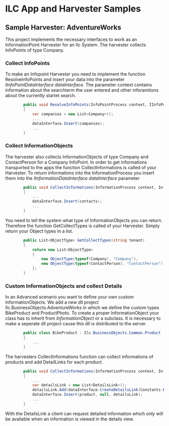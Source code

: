 # ILC App and Harvester Samples

## Sample Harvester: AdventureWorks

This project implements the necessary interfaces to work as an InformationPoint Harvester for an Ilc System.
The harvester collects InfoPoints of type Company.

### Collect InfoPoints

To make an Infopoint Harvester you need to implement the function ResolveInfoPoints and insert your data into the parameter *IInfoPointDataInterface dataInterface*.
The parameter context contains information about the searchterm the user entered and other inforamtions about the currently startet search.

```csharp
        public void ResolveInfoPoints(InfoPointProcess context, IInfoPointDataInterface dataInterface)
        {
            var companies = new List<Company>();
            ...
            dataInterface.Insert(companies);
            ...
        }
```


### Collect InformationObjects

The harvester also collects InformationObjects of type Company and ContactPerson for a Company InfoPoint. 
In order to get informations transported to the apps the function CollectInformations is called of your Harvester.
To return informations into the InformationProcess you insert them into the *IInformationDataInterface dataInterface* parameter

```csharp
        public void CollectInformations(InformationProcess context, InfoPoint infoPoint, IInformationDataInterface dataInterface)
        {
            ...
            dataInterface.Insert(contacts);
            ...
        }
```

You need to tell the system what type of InformationObjects you can return. Therefore the function GetCollectTypes is called of your Harvester.
Simply return your Object types in a list.

```csharp
        public List<ObjectType> GetCollectTypes(string tenant)
        {
            return new List<ObjectType> 
            {
                new ObjectType(typeof(Company), "Company"),                
                new ObjectType(typeof(ContactPerson), "ContactPerson"),        
            };
        }
```

### Custom InformationObjects and collect Details

In an Advanced scenario you want to define your own custom InformationObjects. 
We add a new dll project Ilc.BusinessObjects.AdventureWorks in which we define 
the custom types BikeProduct and ProductPhoto.
To create a proper InformationObject your class has to inherit from *InformationObject* or a subclass.
It is necessary to make a seperate dll project cause this dll is distributed to the server.

```csharp
        public class BikeProduct : Ilc.BusinessObjects.Common.Product
        {
            ...
        }
```

The harvesters CollectInformations function can collect informations of products and add DetailLinks for each product.

```csharp
        public void CollectInformations(InformationProcess context, InfoPoint infoPoint, IInformationDataInterface dataInterface)
        {
            ...
            var detailsLink = new List<DetailsLink>();
            detailsLink.Add(dataInterface.CreateDetailsLink(Constants.ProductPhotoDetailslink, product.Id));
            dataInterface.Insert(product, null, detailsLink);
            ...
        }
```

With the DetailsLink a client can request detailed information which only will be available when
an information is viewed in the details view. 
